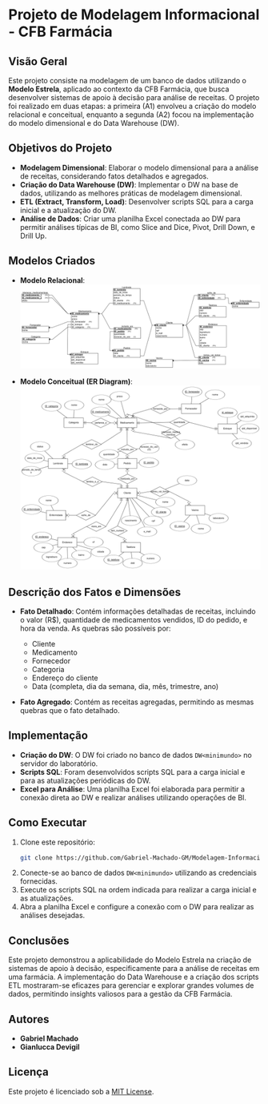 # Projeto de Modelagem Informacional - CFB Farmácia

## Visão Geral
Este projeto consiste na modelagem de um banco de dados utilizando o **Modelo Estrela**, aplicado ao contexto da CFB Farmácia, que busca desenvolver sistemas de apoio à decisão para análise de receitas. O projeto foi realizado em duas etapas: a primeira (A1) envolveu a criação do modelo relacional e conceitual, enquanto a segunda (A2) focou na implementação do modelo dimensional e do Data Warehouse (DW).

## Objetivos do Projeto
- **Modelagem Dimensional**: Elaborar o modelo dimensional para a análise de receitas, considerando fatos detalhados e agregados.
- **Criação do Data Warehouse (DW)**: Implementar o DW na base de dados, utilizando as melhores práticas de modelagem dimensional.
- **ETL (Extract, Transform, Load)**: Desenvolver scripts SQL para a carga inicial e a atualização do DW.
- **Análise de Dados**: Criar uma planilha Excel conectada ao DW para permitir análises típicas de BI, como Slice and Dice, Pivot, Drill Down, e Drill Up.

## Modelos Criados
- **Modelo Relacional**:
  ![Modelo Relacional](arquivos_grupo_cfb/Modelo%20Relacional.png)
  
- **Modelo Conceitual (ER Diagram)**:
  ![Modelo Conceitual](arquivos_grupo_cfb/Modelo%20Conceitual%20(ER%20Diagram).png)

## Descrição dos Fatos e Dimensões
- **Fato Detalhado**: Contém informações detalhadas de receitas, incluindo o valor (R$), quantidade de medicamentos vendidos, ID do pedido, e hora da venda. As quebras são possíveis por:
  - Cliente
  - Medicamento
  - Fornecedor
  - Categoria
  - Endereço do cliente
  - Data (completa, dia da semana, dia, mês, trimestre, ano)

- **Fato Agregado**: Contém as receitas agregadas, permitindo as mesmas quebras que o fato detalhado.

## Implementação
- **Criação do DW**: O DW foi criado no banco de dados `DW<minimundo>` no servidor do laboratório.
- **Scripts SQL**: Foram desenvolvidos scripts SQL para a carga inicial e para as atualizações periódicas do DW.
- **Excel para Análise**: Uma planilha Excel foi elaborada para permitir a conexão direta ao DW e realizar análises utilizando operações de BI.

## Como Executar
1. Clone este repositório:
   ```bash
   git clone https://github.com/Gabriel-Machado-GM/Modelagem-Informacional.git
   ```
2. Conecte-se ao banco de dados `DW<minimundo>` utilizando as credenciais fornecidas.
3. Execute os scripts SQL na ordem indicada para realizar a carga inicial e as atualizações.
4. Abra a planilha Excel e configure a conexão com o DW para realizar as análises desejadas.

## Conclusões
Este projeto demonstrou a aplicabilidade do Modelo Estrela na criação de sistemas de apoio à decisão, especificamente para a análise de receitas em uma farmácia. A implementação do Data Warehouse e a criação dos scripts ETL mostraram-se eficazes para gerenciar e explorar grandes volumes de dados, permitindo insights valiosos para a gestão da CFB Farmácia.

## Autores
- **Gabriel Machado**
- **Gianlucca Devigil**

## Licença
Este projeto é licenciado sob a [MIT License](LICENSE).
